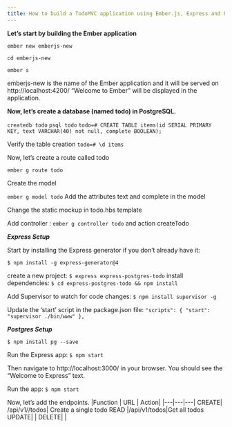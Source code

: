 ```yaml
---
title: How to build a TodoMVC application using Ember.js, Express and Postgres
---
```


 **Let’s start by building the Ember application**

 `ember new emberjs-new`
 
  `cd emberjs-new`
 
  `ember s`

 emberjs-new is the name of the Ember application and it will be served on http://localhost:4200/ 
 “Welcome to Ember” will be displayed in the application.
 
 
 **Now, let’s create a database (named todo) in PostgreSQL.**
 
`createdb todo` 
  `psql todo`
 `todo=# CREATE TABLE items(id SERIAL PRIMARY KEY, text VARCHAR(40) not null, complete BOOLEAN);`

Verify the table creation
 `todo=# \d items`


Now, let’s create a route called todo

 `ember g route todo`
 
 Create the model
 
  `ember g model todo`
 Add the attributes text and complete in the model

 Change the static mockup in todo.hbs template
 
 Add controller : `ember g controller todo` and action createTodo

***Express Setup***

Start by installing the Express generator if you don’t already have it:

 `$ npm install -g express-generator@4`

create a new project:  `$ express express-postgres-todo`
install dependencies:  `$ cd express-postgres-todo && npm install`

Add Supervisor to watch for code changes: `$ npm install supervisor -g`

Update the ‘start’ script in the package.json file:
`"scripts": {
    "start": "supervisor ./bin/www"
  },`
  
***Postgres Setup***

 `$ npm install pg --save`

Run the Express app:   `$ npm start`

Then navigate to http://localhost:3000/ in your browser. You should see the “Welcome to Express” text.

Run the app:  `$ npm start`

Now, let’s add the endpoints.
|Function | URL | Action|
|---|---|---|
CREATE| /api/v1//todos| Create a single todo
READ |/api/v1/todos|Get all todos
UPDATE| |
DELETE| |





